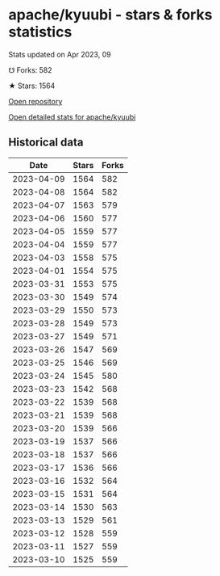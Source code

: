# apache/kyuubi - stars & forks statistics

Stats updated on Apr 2023, 09

☋ Forks: 582

★ Stars: 1564

[Open repository](https://github.com/apache/kyuubi)

[Open detailed stats for apache/kyuubi](https://reviewgithub.com/rep/apache/kyuubi)

## Historical data
| Date | Stars | Forks |
|------|-------|-------|
| 2023-04-09 | 1564 | 582 | 
| 2023-04-08 | 1564 | 582 | 
| 2023-04-07 | 1563 | 579 | 
| 2023-04-06 | 1560 | 577 | 
| 2023-04-05 | 1559 | 577 | 
| 2023-04-04 | 1559 | 577 | 
| 2023-04-03 | 1558 | 575 | 
| 2023-04-01 | 1554 | 575 | 
| 2023-03-31 | 1553 | 575 | 
| 2023-03-30 | 1549 | 574 | 
| 2023-03-29 | 1550 | 573 | 
| 2023-03-28 | 1549 | 573 | 
| 2023-03-27 | 1549 | 571 | 
| 2023-03-26 | 1547 | 569 | 
| 2023-03-25 | 1546 | 569 | 
| 2023-03-24 | 1545 | 580 | 
| 2023-03-23 | 1542 | 568 | 
| 2023-03-22 | 1539 | 568 | 
| 2023-03-21 | 1539 | 568 | 
| 2023-03-20 | 1539 | 566 | 
| 2023-03-19 | 1537 | 566 | 
| 2023-03-18 | 1537 | 566 | 
| 2023-03-17 | 1536 | 566 | 
| 2023-03-16 | 1532 | 564 | 
| 2023-03-15 | 1531 | 564 | 
| 2023-03-14 | 1530 | 563 | 
| 2023-03-13 | 1529 | 561 | 
| 2023-03-12 | 1528 | 559 | 
| 2023-03-11 | 1527 | 559 | 
| 2023-03-10 | 1525 | 559 | 

